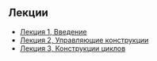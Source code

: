 ## Лекции

* [Лекция 1, Введение](https://docs.google.com/presentation/d/1n7ZuHSEcl8vuY3yn8S7yBY4ehOutTXBptL25R0PiHOE/edit?usp=sharing)
* [Лекция 2, Управляющие конструкции](https://docs.google.com/presentation/d/1sZGP2DJImsySu1hV3wz5whwC_tA3wk5aQ5Ir8P-0k-U/edit?usp=sharing)
* [Лекция 3, Конструкции циклов](https://docs.google.com/presentation/d/11uGMtAZCXYB8nsHmTNWrPQhMBf7mcpTEzU7xYhY0A10/edit?usp=sharing)
